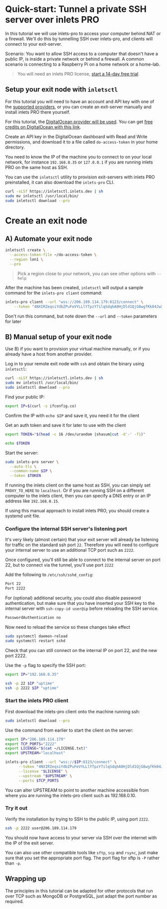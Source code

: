  # Quick-start: Tunnel a private SSH server over inlets PRO

In this tutorial we will use inlets-pro to access your computer behind NAT or a firewall. We'll do this by tunnelling SSH over inlets-pro, and clients will connect to your exit-server.

Scenario: You want to allow SSH access to a computer that doesn't have a public IP, is inside a private network or behind a firewall. A common scenario is connecting to a Raspberry Pi on a home network or a home-lab.

> You will need an inlets PRO license, [start a 14-day free trial](https://inlets.dev/).

## Setup your exit node with `inletsctl`

For this tutorial you will need to have an account and API key with one of the [supported providers](https://github.com/inlets/inletsctl#featuresbacklog), or you can create an exit-server manually and install inlets PRO there yourself.

For this tutorial, the [DigitalOcean provider will be used](https://m.do.co/c/8d4e75e9886f). You can get [free credits on DigitalOcean with this link](https://m.do.co/c/8d4e75e9886f).

Create an API key in the DigitalOcean dashboard with Read and Write permissions, and download it to a file called `do-access-token` in your home directory.

You need to know the IP of the machine you to connect to on your local network, for instance `192.168.0.35` or `127.0.0.1` if you are running inlets PRO on the same host as SSH.

You can use the `inletsctl` utility to provision exit-servers with inlets PRO preinstalled, it can also download the `inlets-pro` CLI.

```bash
curl -sLSf https://inletsctl.inlets.dev | sh
sudo mv inletsctl /usr/local/bin/
sudo inletsctl download --pro
```

# Create an exit node

## A) Automate your exit node

```bash
inletsctl create \
  --access-token-file ~/do-access-token \
  --region lon1 \
  --pro
```

> Pick a region close to your network, you can see other options with `--help`

After the machine has been created, `inletsctl` will output a sample command for the `inlets-pro client` command:

```bash 
inlets-pro client --url "wss://206.189.114.179:8123/connect" \
    --token "4NXIRZeqsiYdbZPuFeVYLLlYTpzY7ilqSdqhA0HjDld1QjG8wgfKk04JwX4i6c6F" \
```

Don't run this command, but note down the `--url` and `--token` parameters for later

## B) Manual setup of your exit node

Use B) if you want to provision your virtual machine manually, or if you already have a host from another provider.

Log in to your remote exit node with `ssh` and obtain the binary using `inletsctl`:

```bash
curl -sLSf https://inletsctl.inlets.dev | sh
sudo mv inletsctl /usr/local/bin/
sudo inletsctl download --pro
```

Find your public IP:

```bash
export IP=$(curl -s ifconfig.co)
```

Confirm the IP with `echo $IP` and save it, you need it for the client

Get an auth token and save it for later to use with the client

```bash
export TOKEN="$(head -c 16 /dev/urandom |shasum|cut -d'-' -f1)"

echo $TOKEN
```

Start the server:

```bash
sudo inlets-pro server \
  --auto-tls \
  --common-name $IP \
  --token $TOKEN
```

If running the inlets client on the same host as SSH, you can simply set `PROXY_TO_HERE` to `localhost`. Or if you are running SSH on a different computer to the inlets client, then you can specify a DNS entry or an IP address like `192.168.0.15`.

If using this manual approach to install inlets PRO, you should create a systemd unit file.

### Configure the internal SSH server's listening port

It's very likely (almost certain) that your exit server will already be listening for traffic on the standard ssh port `22`. Therefore you will need to configure your internal server to use an additional TCP port such as `2222`.

Once configured, you'll still be able to connect to the internal server on port 22, but to connect via the tunnel, you'll use port `2222`

Add the following to  `/etc/ssh/sshd_config`:

```bash
Port 22
Port 2222
```

For (optional) additional security, you could also disable password authentication, but make sure that you have inserted your SSH key to the internal server with `ssh-copy-id user@ip` before reloading the SSH service.

```bash
PasswordAuthentication no
```

Now need to reload the service so these changes take effect

```bash
sudo systemctl daemon-reload
sudo systemctl restart sshd
```

Check that you can still connect on the internal IP on port 22, and the new port 2222.

Use the `-p` flag to specify the SSH port:

```bash
export IP="192.168.0.35"

ssh -p 22 $IP "uptime"
ssh -p 2222 $IP "uptime"
```

### Start the inlets PRO client

First download the inlets-pro client onto the machine running ssh:

```bash
sudo inletsctl download --pro
```

Use the command from earlier to start the client on the server:

```bash 
export IP="206.189.114.179"
export TCP_PORTS="2222"
export LICENSE="$(cat ~/LICENSE.txt)"
export UPSTREAM="localhost"

inlets-pro client --url "wss://$IP:8123/connect" \
      --token "4NXIRZeqsiYdbZPuFeVYLLlYTpzY7ilqSdqhA0HjDld1QjG8wgfKk04JwX4i6c6F" \
      --license "$LICENSE" \
      --upstream "$UPSTREAM" \
      --ports $TCP_PORTS
```

You can alter UPSTREAM to point to another machine accessible from where you are running the inlets-pro client such as 192.168.0.10.

### Try it out

Verify the installation by trying to SSH to the public IP, using port `2222`.

```bash 
ssh -p 2222 user@206.189.114.179
```

You should now have access to your server via SSH over the internet with the IP of the exit server.

You can also use other compatible tools like `sftp`, `scp` and `rsync`, just make sure that you set the appropriate port flag. The port flag for sftp is `-P` rather than `-p`.

## Wrapping up

The principles in this tutorial can be adapted for other protocols that run over TCP such as MongoDB or PostgreSQL, just adapt the port number as required.

